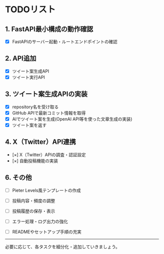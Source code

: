 # TODOリスト

## 1. FastAPI最小構成の動作確認
- [x] FastAPIのサーバー起動・ルートエンドポイントの確認

## 2. API追加
- [x] ツイート案生成API
- [x] ツイート実行API

## 3. ツイート案生成APIの実装
- [x] repository名を受け取る
- [x] GitHub APIで最新コミット情報を取得
- [x] AIでツイート案を生成(OpenAI API等を使った文章生成の実装)
- [x] ツイート案を返す

## 4. X（Twitter）API連携
- [×] X（Twitter）APIの調査・認証設定
- [×] 自動投稿機能の実装

## 6. その他
- [ ] Pieter Levels風テンプレートの作成
- [ ] 投稿内容・頻度の調整
- [ ] 投稿履歴の保存・表示
- [ ] エラー処理・ログ出力の強化
- [ ] READMEやセットアップ手順の充実


---

必要に応じて、各タスクを細分化・追加していきましょう。 
